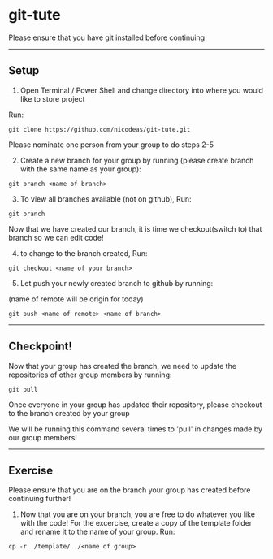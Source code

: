 # git-tute


Please ensure that you have git installed  before continuing

---

## Setup


1. Open Terminal / Power Shell and change directory into where you would like to store project

Run:
```
git clone https://github.com/nicodeas/git-tute.git
```

Please nominate one person from your group to do steps 2-5

2. Create a new branch for your group by running (please create branch with the same name as your group):
```
git branch <name of branch>
```

3. To view all branches available (not on github), Run:
```
git branch
```

Now that we have created our branch, it is time we checkout(switch to) that branch so we can edit code!

4. to change to the branch created, Run:
```
git checkout <name of your branch>
```

5. Let push your newly created branch to github by running:

(name of remote will be origin for today)

```
git push <name of remote> <name of branch>
```

---

## Checkpoint!

Now that your group has created the branch, we need to update the repositories of other group members by running:
```
git pull
```

Once everyone in your group has updated their repository, please checkout to the branch created by your group

We will be running this command several times to 'pull' in changes made by our group members!

---

## Exercise

Please ensure that you are on the branch your group has created before continuing further!

1. Now that you are on your branch, you are free to do whatever you like with the code! For the excercise, create a copy of the template folder and rename it to the name of your group. Run:
```
cp -r ./template/ ./<name of group>

```







